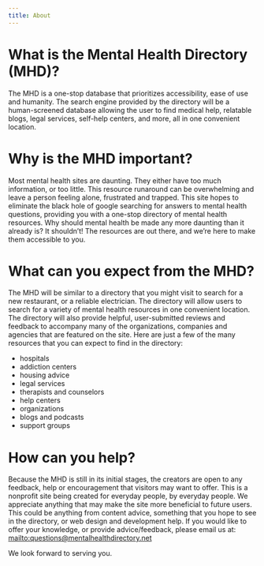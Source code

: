 ```yaml
---
title: About
---
```

# What is the Mental Health Directory (MHD)?

The MHD is a one-stop database that prioritizes accessibility, ease of use and humanity. The search engine provided by the directory will be a human-screened database allowing the user to find medical help, relatable blogs, legal services, self-help centers, and more, all in one convenient location.  

# Why is the MHD important?

Most mental health sites are daunting. They either have too much information, or too little. This resource runaround can be overwhelming and leave a person feeling alone, frustrated and trapped. This site hopes to eliminate the black hole of google searching for answers to mental health questions, providing you with a one-stop directory of mental health resources. Why should mental health be made any more daunting than it already is? It shouldn’t! The resources are out there, and we’re here to make them accessible to you.

# What can you expect from the MHD?

The MHD will be similar to a directory that you might visit to search for a new restaurant, or a reliable electrician. The directory will allow users to search for a variety of mental health resources in one convenient location. The directory will also provide helpful, user-submitted reviews and feedback to accompany many of the organizations, companies and agencies that are featured on the site. Here are just a few of the many resources that you can expect to find in the directory: 

* hospitals
* addiction centers
* housing advice
* legal services
* therapists and counselors
* help centers
* organizations 
* blogs and podcasts
* support groups

# How can you help?

Because the MHD is still in its initial stages, the creators are open to any feedback, help or encouragement that visitors may want to offer. This is a nonprofit site being created for everyday people, by everyday people. We appreciate anything that may make the site more beneficial to future users. This could be anything from content advice, something that you hope to see in the directory, or web design and development help. If you would like to offer your knowledge, or provide advice/feedback, please email us at: <mailto:questions@mentalhealthdirectory.net>

We look forward to serving you.
